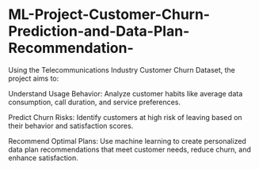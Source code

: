 # ML-Project-Customer-Churn-Prediction-and-Data-Plan-Recommendation-

Using the Telecommunications Industry Customer Churn Dataset, the project aims to:

Understand Usage Behavior: Analyze customer habits like average data consumption, call duration, and service preferences.

Predict Churn Risks: Identify customers at high risk of leaving based on their behavior and satisfaction scores.

Recommend Optimal Plans: Use machine learning to create personalized data plan recommendations that meet customer needs, reduce churn, and enhance satisfaction.
